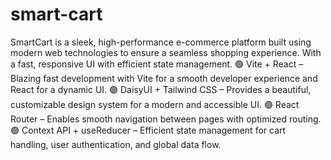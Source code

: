 # smart-cart
SmartCart is a sleek, high-performance e-commerce platform built using modern web technologies to ensure a seamless shopping experience. With a fast, responsive UI with  efficient state management.
🟢 Vite + React – Blazing fast development with Vite for a smooth developer experience and React for a dynamic UI.
🟢 DaisyUI + Tailwind CSS – Provides a beautiful, customizable design system for a modern and accessible UI.
🟢 React Router – Enables smooth navigation between pages with optimized routing.
🟢 Context API + useReducer – Efficient state management for cart handling, user authentication, and global data flow.

